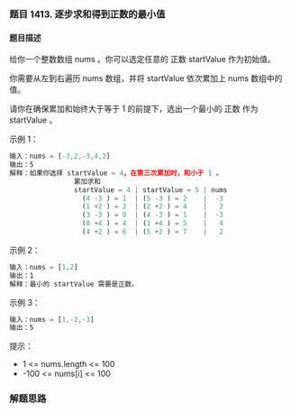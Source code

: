 ### 题目 1413. 逐步求和得到正数的最小值
#### 题目描述
给你一个整数数组 nums 。你可以选定任意的 正数 startValue 作为初始值。

你需要从左到右遍历 nums 数组，并将 startValue 依次累加上 nums 数组中的值。

请你在确保累加和始终大于等于 1 的前提下，选出一个最小的 正数 作为 startValue 。


示例 1：
```js
输入：nums = [-3,2,-3,4,2]
输出：5
解释：如果你选择 startValue = 4，在第三次累加时，和小于 1 。
                累加求和
                startValue = 4 | startValue = 5 | nums
                  (4 -3 ) = 1  | (5 -3 ) = 2    |  -3
                  (1 +2 ) = 3  | (2 +2 ) = 4    |   2
                  (3 -3 ) = 0  | (4 -3 ) = 1    |  -3
                  (0 +4 ) = 4  | (1 +4 ) = 5    |   4
                  (4 +2 ) = 6  | (5 +2 ) = 7    |   2
```
示例 2：

```js
输入：nums = [1,2]
输出：1
解释：最小的 startValue 需要是正数。
```
示例 3：
```js
输入：nums = [1,-2,-3]
输出：5
```

提示：

- 1 <= nums.length <= 100
- -100 <= nums[i] <= 100

### 解题思路
  